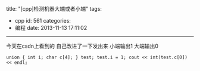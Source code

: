 title: "[cpp]检测机器大端或者小端"
tags:
  - cpp
id: 561
categories:
  - 编程
date: 2013-11-13 17:11:02
---

今天在csdn上看到的 自己改进了一下发出来
小端输出1 大端输出0
<!--more-->
`union
{
        int i;
        char c[4];
} test;
test.i = 1;
cout << int(test.c[0]) << endl;`
